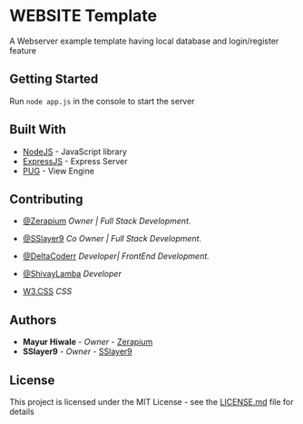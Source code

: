 # WEBSITE Template

A Webserver example template having local database and login/register feature

## Getting Started

Run ``node app.js`` in the console to start the server




## Built With

* [NodeJS](https://nodejs.org/en/) - JavaScript library
* [ExpressJS](https://expressjs.com) - Express Server
* [PUG](https://pugjs.org/api/getting-started.html) - View Engine

## Contributing

* [@Zerapium](https://mayurhiwale.glitch.me) *Owner | Full Stack Development.*
* [@SSlayer9](https://github.com/SSlayer9) *Co Owner | Full Stack Development.*
* [@DeltaCoderr](https://github.com/DeltaCoderr) *Developer| FrontEnd Development.*
* [@ShivayLamba](https://github.com/shivaylamba) *Developer*



* [W3.CSS](https://w3school.com) *CSS*


## Authors

* **Mayur Hiwale** - *Owner* - [Zerapium](https://github.com/Zerapium)
* **SSlayer9** - *Owner* - [SSlayer9](https://github.com/SSlayer9)



## License

This project is licensed under the MIT License - see the [LICENSE.md](LICENSE.md) file for details
